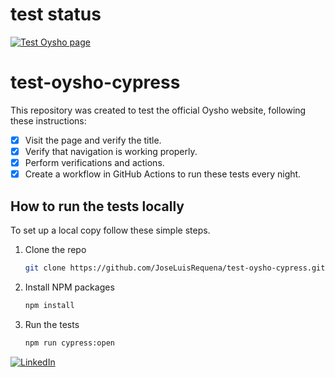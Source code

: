  # **test status**
[![Test Oysho page](https://github.com/JoseLuisRequena/test-oysho-cypress/actions/workflows/testOysho.yml/badge.svg)](https://github.com/JoseLuisRequena/test-oysho-cypress/actions/workflows/testOysho.yml)


# test-oysho-cypress
This repository was created to test the official Oysho website,
following these instructions:

- [x] Visit the page and verify the title.
- [x] Verify that navigation is working properly.
- [x] Perform verifications and actions.
- [x] Create a workflow in GitHub Actions to run these tests every night.

## How to run the tests locally

To set up a local copy follow these simple steps.

1. Clone the repo
   ```sh
   git clone https://github.com/JoseLuisRequena/test-oysho-cypress.git
   ```
2. Install NPM packages
   ```sh
   npm install
   ```
3. Run the tests
   ```sh
   npm run cypress:open
   ```


[![LinkedIn](https://img.shields.io/badge/-LinkedIn-black.svg?style=for-the-badge&logo=linkedin&colorB=555)](https://www.linkedin.com/in/jose-luis-requena-etcheverria/)